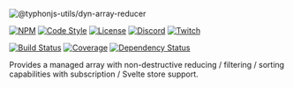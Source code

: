 ![@typhonjs-utils/dyn-array-reducer](https://i.imgur.com/Cm5XzAy.jpg)

[![NPM](https://img.shields.io/npm/v/@typhonjs-utils/dyn-array-reducer.svg?label=npm)](https://www.npmjs.com/package/@typhonjs-utils/dyn-array-reducer)
[![Code Style](https://img.shields.io/badge/code%20style-allman-yellowgreen.svg?style=flat)](https://en.wikipedia.org/wiki/Indent_style#Allman_style)
[![License](https://img.shields.io/badge/license-MPLv2-yellowgreen.svg?style=flat)](https://github.com/typhonjs-node-utils/dyn-array-reducer/blob/main/LICENSE)
[![Discord](https://img.shields.io/discord/737953117999726592?label=TyphonJS%20Discord)](https://discord.gg/mnbgN8f)
[![Twitch](https://img.shields.io/twitch/status/typhonrt?style=social)](https://www.twitch.tv/typhonrt)

[![Build Status](https://github.com/typhonjs-node-utils/dyn-array-reducer/workflows/CI/CD/badge.svg)](#)
[![Coverage](https://img.shields.io/codecov/c/github/typhonjs-node-utils/dyn-array-reducer.svg)](https://codecov.io/github/typhonjs-node-utils/dyn-array-reducer)
[![Dependency Status](https://david-dm.org/typhonjs-node-utils/dyn-array-reducer.svg)](https://david-dm.org/typhonjs-node-utils/dyn-array-reducer)


Provides a managed array with non-destructive reducing / filtering / sorting capabilities with subscription / Svelte 
store support.
